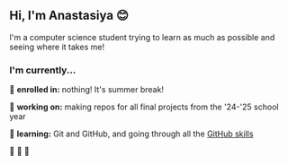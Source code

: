 ## Hi, I'm Anastasiya :blush:

I'm a computer science student trying to learn as much as possible and seeing where it takes me!

### I'm currently...

:ledger: **enrolled in:** nothing! It's summer break!

:telescope: **working on:** making repos for all final projects from the '24-'25 school year

:seedling: **learning:** Git and GitHub, and going through all the [GitHub skills](https://skills.github.com/)  

:tulip: :tulip: :tulip:
